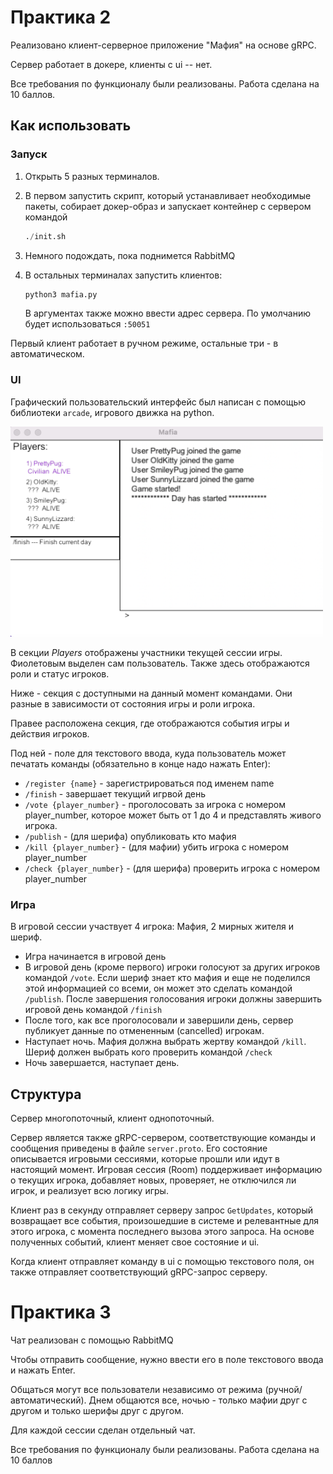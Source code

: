 # Практика 2

Реализовано клиент-серверное приложение "Мафия" на основе gRPC. 

Сервер работает в докере, клиенты с ui -- нет. 

Все требования по функционалу были реализованы. Работа сделана на 10 баллов. 

## Как использовать

### Запуск

1. Открыть 5 разных терминалов.
2. В первом запустить скрипт, который устанавливает необходимые пакеты, собирает докер-образ и запускает контейнер с сервером командой

    ```python
    ./init.sh
    ```
3. Немного подождать, пока поднимется RabbitMQ

4. В остальных терминалах запустить клиентов: 
    ```python
    python3 mafia.py
    ```
    В аргументах также можно ввести адрес сервера. По умолчанию будет использоваться `:50051`

Первый клиент работает в ручном режиме, остальные три - в автоматическом. 

### UI
Графический пользовательский интерфейс был написан с помощью библиотеки `arcade`, игрового движка на python. 

<img src="src/ui.png" width="500">

В секции *Players* отображены участники текущей сессии игры. Фиолетовым выделен сам пользователь. Также здесь отображаются роли и статус игроков. 

Ниже - секция с доступными на данный момент командами. Они разные в зависимости от состояния игры и роли игрока. 

Правее расположена секция, где отображаются события игры и действия игроков. 

Под ней - поле для текстового ввода, куда пользователь может печатать команды (обязательно в конце надо нажать Enter): 

- `/register {name}` - зарегистрироваться под именем name
- `/finish` - завершает текущий игрвой день
- `/vote {player_number}` - проголосовать за игрока с номером player_number, которое может быть от 1 до 4 и представлять живого игрока. 
- `/publish` - (для шерифа) опубликовать кто мафия 
- `/kill {player_number}` - (для мафии) убить игрока с номером player_number
- `/check {player_number}` - (для шерифа) проверить игрока с номером player_number


### Игра
В игровой сессии участвует 4 игрока: Мафия, 2 мирных жителя и шериф. 

- Игра начинается в игровой день
- В игровой день (кроме первого) игроки голосуют за других игроков командой `/vote`. Если шериф знает кто мафия и еще не поделился этой информацией со всеми, он может это сделать командой `/publish`. После завершения голосования игроки должны завершить игровой день командой `/finish`
- После того, как все проголосовали и завершили день, сервер публикует данные по отмененным (cancelled) игрокам. 
- Наступает ночь. Мафия должна выбрать жертву командой `/kill`. Шериф должен выбрать кого проверить командой `/check`
- Ночь завершается, наступает день.  

## Структура

Сервер многопоточный, клиент однопоточный. 

Сервер является также gRPC-сервером, соответствующие команды и сообщения приведены в файле `server.proto`. Его состояние описывается игровыми сессиями, которые прошли или идут в настоящий момент. Игровая сессия (Room) поддерживает информацию о текущих игрока, добавляет новых, проверяет, не отключился ли игрок, и реализует всю логику игры. 

Клиент раз в секунду отправляет серверу запрос `GetUpdates`, который возвращает все события, произошедшие в системе и релевантные для этого игрока, с момента последнего вызова этого запроса. На основе полученных событий, клиент меняет свое состояние и ui. 

Когда клиент отправляет команду в ui с помощью текстового поля, он также отправляет соответствующий gRPC-запрос серверу. 

# Практика 3
Чат реализован с помощью RabbitMQ

Чтобы отправить сообщение, нужно ввести его в поле текстового ввода и нажать Enter.

Общаться могут все пользователи независимо от режима (ручной/автоматический). Днем общаются все, ночью - только мафии друг с другом и только шерифы друг с другом.

Для каждой сессии сделан отдельный чат. 

Все требования по функционалу были реализованы. Работа сделана на 10 баллов 